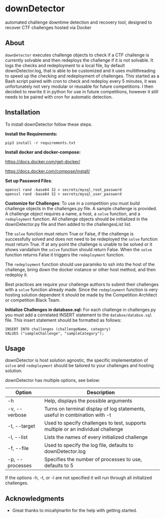# downDetector
automated challenge downtime detection and recovery tool, designed to recover CTF challenges hosted via Docker

## About
`downDetector` executes challenge objects to check if a CTF challenge is currently solvable and then redeploys the challenge if it is not
solvable.  It logs the checks and redeployment to a local file, by default downDetector.log, that is able to be customized and it uses
multithreading to speed up the checking and redeployment of challenges.  This started as a Bash script paired with cron to check and 
redeploy every 5 minutes, it was unfortunately not very modular or reusable for future competitions.  I then decided to rewrite it in 
python for use in future competitions, however it still needs to be paired with cron for automatic detection.

## Installation
To install downDetector follow these steps.

__Install the Requirements:__
```
pip3 install -r requirements.txt
```
__Install docker and docker-compose:__

https://docs.docker.com/get-docker/

https://docs.docker.com/compose/install/

__Set up Password Files__:
```
openssl rand -base64 32 > secrets/mysql_root_password
openssl rand -base64 32 > secrets/mysql_user_password
```

__Customize for Challenges__:
To use in a competition you must build challenge objects in the challenges.py file.  A sample challenge is provided.
A challenge object requires a name, a host, a `solve` function, and a `redeployment` function.  All challenge objects should be initialized
in the downDetector.py file and then added to the challengesList list.

The `solve` function must return True or False, if the challenge is successfully solved and does not need to be redeployed the `solve` 
function must return True.  If at any point the challenge is unable to be solved or it shows vandalism the `solve` function should return 
False.  When the `solve` function returns False it triggers the `redeployment` function.

The `redeployment` function should use paramiko to ssh into the host of the challenge, bring down the docker instance or other host method,
and then redeploy it.

Best practices are require your challenge authors to submit their challenges with a `solve` function already made.  Since the 
`redeployment` function is very hosting solution dependent it should be made by the Competition Architect or competition Black Team.

__Initialize Challenges in database.sql:__
For each challenge in challenges.py you must add a correlated INSERT statement to the `databse/databse.sql` file.   This insert statement should be formatted as follows:
```
INSERT INTO challenges (challengeName, category)
VALUES ("sampleChallenge", "sampleCategory");
```

## Usage
downDetector is host solution agnostic, the specific implementation of `solve` and `redeployment` should be tailored to your challenges
and hosting solution.

downDetector has multiple options, see below:

| Option | Description |
|-----------------|------------------------------------------------------------|
| -h | Help, displays the possible arguments |
| -v, --verbose | Turns on terminal display of log statements, useful in combination with -t |
| -t, --target | Used to specify challenges to test, supports multiple or an individual challenge |
| -l, --list | Lists the names of every initialized challenge |
| -f, --file | Used to specify the log file, defaults to downDetector.log |
| -p, --processes | Specifies the number of processes to use, defaults to 5 |

If the options -h, -t, or -l are not specified it will run through all initialized challenges.

## Acknowledgments

* Great thanks to micahjmartin for the help with getting started.
